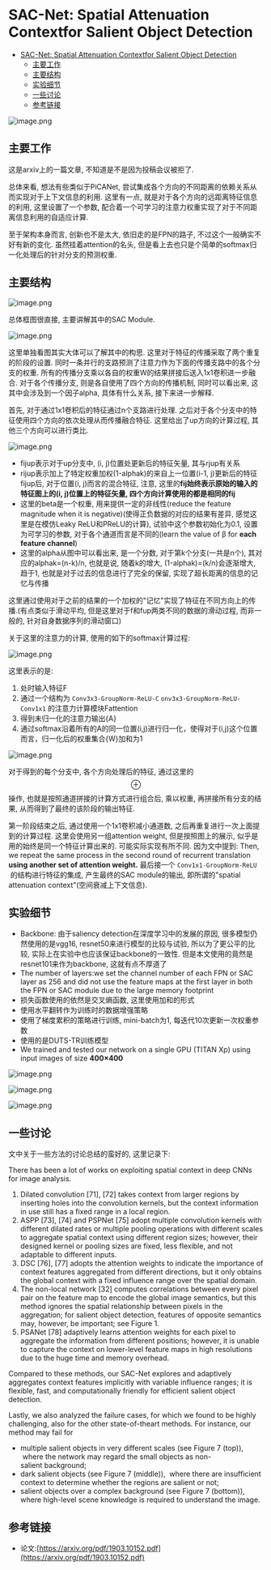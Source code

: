 # SAC-Net: Spatial Attenuation Contextfor Salient Object Detection

- [SAC-Net: Spatial Attenuation Contextfor Salient Object Detection](#sac-net-spatial-attenuation-contextfor-salient-object-detection)
  - [主要工作](#主要工作)
  - [主要结构](#主要结构)
  - [实验细节](#实验细节)
  - [一些讨论](#一些讨论)
  - [参考链接](#参考链接)

![image.png](https://cdn.nlark.com/yuque/0/2019/png/192314/1570357903246-e30a6804-da28-4d60-b254-cbe38a3c4d4c.png#align=left&display=inline&height=116&name=image.png&originHeight=116&originWidth=682&search=&size=23035&status=done&width=682)

## 主要工作

这是arxiv上的一篇文章, 不知道是不是因为投稿会议被拒了.

总体来看, 想法有些类似于PiCANet, 尝试集成各个方向的不同距离的依赖关系从而实现对于上下文信息的利用. 这里有一点, 就是对于各个方向的远距离特征信息的利用, 这里设置了一个参数, 配合着一个可学习的注意力权重实现了对于不同距离信息利用的自适应计算.

至于架构本身而言, 创新也不是太大, 依旧走的是FPN的路子, 不过这个一般确实不好有新的变化. 虽然挂着attention的名头, 但是看上去也只是个简单的softmax归一化处理后的针对分支的预测权重.

## 主要结构

![image.png](https://cdn.nlark.com/yuque/0/2019/png/192314/1570358217457-415da670-062d-4ce6-b17e-45b119a8c4c9.png#align=left&display=inline&height=348&name=image.png&originHeight=348&originWidth=811&search=&size=89837&status=done&width=811)

总体框图很直接, 主要讲解其中的SAC Module.

![image.png](https://cdn.nlark.com/yuque/0/2019/png/192314/1570358233870-eecd9fef-8455-4f3d-971d-3c7ca748739a.png#align=left&display=inline&height=408&name=image.png&originHeight=408&originWidth=820&search=&size=100960&status=done&width=820)

这里单独看图其实大体可以了解其中的构思. 这里对于特征的传播采取了两个重复的阶段的设置. 同时一条并行的支路预测了注意力作为下面的传播支路中的各个分支的权重. 所有的传播分支乘以各自的权重W的结果拼接后送入1x1卷积进一步融合. 对于各个传播分支, 则是各自使用了四个方向的传播机制, 同时可以看出来, 这其中会涉及到一个因子alpha, 具体有什么关系, 接下来进一步解释.

首先, 对于通过1x1卷积后的特征通过n个支路进行处理. 之后对于各个分支中的特征使用四个方向的依次处理从而传播融合特征. 这里给出了up方向的计算过程, 其他三个方向可以进行类比.

![image.png](https://cdn.nlark.com/yuque/0/2019/png/192314/1570362180945-23f3b15d-9ea6-4ef3-8a0b-dcb5b11e8cdf.png#align=left&display=inline&height=50&name=image.png&originHeight=50&originWidth=395&search=&size=7475&status=done&width=395)

* fijup表示对于up分支中, (i, j)位置处更新后的特征矢量, 其与rjup有关系
* rijup表示加上了特定权重加权(1-alphak)的来自上一位置(i-1, j)更新后的特征fijup后, 对于位置(i, j)而言的混合特征, 注意, 这里的**fij始终表示原始的输入的特征图上的(i, j)位置上的特征矢量, 四个方向计算使用的都是相同的fij**
* 这里的beta是一个权重, 用来提供一定的非线性(reduce the feature magnitude when it is negative)(使得正负数据的对应的结果有差异, 感觉这里是在模仿Leaky ReLU和PReLU的计算), 试验中这个参数初始化为0.1, 设置为可学习的参数, 对于各个通道而言是不同的(learn the value of β for **each feature channel**)
* 这里的alpha从图中可以看出来, 是一个分数, 对于第k个分支(一共是n个), 其对应的alphak=(n-k)/n, 也就是说, 随着k的增大, (1-alphak)=(k/n)会逐渐增大, 趋于1, 也就是对于过去的信息进行了完全的保留, 实现了超长距离的信息的记忆与传播

这里通过使用对于之前的结果的一个加权的"记忆"实现了特征在不同方向上的传播.(有点类似于滑动平均, 但是这里对于f和fup两类不同的数据的滑动过程, 而非一般的, 针对自身数据序列的滑动窗口)

关于这里的注意力的计算, 使用的如下的softmax计算过程:

![image.png](https://cdn.nlark.com/yuque/0/2019/png/192314/1570363146697-06945f9e-dc18-4abb-978d-dfde866df181.png#align=left&display=inline&height=75&name=image.png&originHeight=136&originWidth=731&search=&size=24111&status=done&width=402)

这里表示的是:

1. 处时输入特征F
1. 通过一个结构为 `Conv3x3-GroupNorm-ReLU-C`  `onv3x3-GroupNorm-ReLU-Conv1x1` 的注意力计算模块Fattention
1. 得到未归一化的注意力输出{A}
1. 通过softmax沿着所有的A的同一位置(i,j)进行归一化，使得对于(i,j)这个位置而言，归一化后的权重集合{W}加和为1

![image.png](https://cdn.nlark.com/yuque/0/2019/png/192314/1570363476689-687d5666-6b4b-40e0-a78e-e893fb129ac6.png#align=left&display=inline&height=66&name=image.png&originHeight=116&originWidth=713&search=&size=21530&status=done&width=406)

对于得到的每个分支中, 各个方向处理后的特征, 通过这里的$$\oplus$$操作, 也就是按照通道拼接的计算方式进行组合后, 乘以权重, 再拼接所有分支的结果, 从而得到了最终的该阶段的输出特征.

第一阶段结束之后, 通过使用一个1x1卷积减小通道数, 之后再重复进行一次上面提到的计算过程. 这里会使用另一组attention weight, 但是按照图上的展示, 似乎是用的始终是同一个特征计算出来的. 可能实际实现有所不同. 因为文中提到: Then, we repeat the same process in the second round of recurrent translation **using another set of attention weight.**
最后接一个 `Conv1x1-GroupNorm-ReLU`  的结构进行特征的集成, 产生最终的SAC module的输出, 即所谓的"spatial attenuation context"(空间衰减上下文信息).

## 实验细节

* Backbone: 由于saliency detection在深度学习中的发展的原因, 很多模型仍然使用的是vgg16, resnet50来进行模型的比较与试验, 所以为了更公平的比较, 实际上在实验中也应该保证backbone的一致性. 但是本文使用的竟然是resnet101来作为backbone, 这就有点不厚道了
* The number of layers:we set the channel number of each FPN or SAC layer as 256 and did not use the feature maps at the first layer in both the FPN or SAC module due to the large memory footprint
* 损失函数使用的依然是交叉熵函数, 这里使用加和的形式
* 使用水平翻转作为训练时的数据增强策略
* 使用了梯度累积的策略进行训练, mini-batch为1, 每迭代10次更新一次权重参数
* 使用的是DUTS-TR训练模型
* We trained and tested our network on a single GPU (TITAN Xp) using input images of size **400×400**

![image.png](https://cdn.nlark.com/yuque/0/2019/png/192314/1570365005126-01122de2-a424-45c6-b843-c4b2522f7f02.png#align=left&display=inline&height=574&name=image.png&originHeight=574&originWidth=787&search=&size=186884&status=done&width=787)

![image.png](https://cdn.nlark.com/yuque/0/2019/png/192314/1570365030491-dd71247c-9aae-4796-8714-c24a77aa1e72.png#align=left&display=inline&height=316&name=image.png&originHeight=316&originWidth=783&search=&size=87607&status=done&width=783)

![image.png](https://cdn.nlark.com/yuque/0/2019/png/192314/1570365069806-a77d35e7-8290-4f77-9b0c-376741f25c6d.png#align=left&display=inline&height=207&name=image.png&originHeight=207&originWidth=383&search=&size=34702&status=done&width=383)

## 一些讨论

文中关于一些方法的讨论总结的蛮好的, 这里记录下:

There has been a lot of works on exploiting spatial context in deep CNNs for image analysis.

1. Dilated convolution [71], [72] takes context from larger regions by inserting holes into the convolution kernels, but the context information in use still has a fixed range in a local region.
1. ASPP [73], [74] and PSPNet [75] adopt multiple convolution kernels with different dilated rates or multiple pooling operations with different scales to aggregate spatial context using different region sizes; however, their designed kernel or pooling sizes are fixed, less flexible, and not adaptable to different inputs.
1. DSC [76], [77] adopts the attention weights to indicate the importance of context features aggregated from different directions, but it only obtains the global context with a fixed influence range over the spatial domain.
1. The non-local network [32] computes correlations between every pixel pair on the feature map to encode the global image semantics, but this method ignores the spatial relationship between pixels in the aggregation; for salient object detection, features of opposite semantics may, however, be important; see Figure 1.
1. PSANet [78] adaptively learns attention weights for each pixel to aggregate the information from different positions; however, it is unable to capture the context on lower-level feature maps in high resolutions due to the huge time and memory overhead.

Compared to these methods, our SAC-Net explores and adaptively aggregates context features implicitly with variable influence ranges; it is flexible, fast, and computationally friendly for efficient salient object detection. 

Lastly, we also analyzed the failure cases, for which we found to be highly challenging, also for the other state-of-theart methods. For instance, our method may fail for

* multiple salient objects in very different scales (see Figure 7 (top)),  where the network may regard the small objects as non-salient background;
* dark salient objects (see Figure 7 (middle)),  where there are insufficient context to determine whether the regions are salient or not;
* salient objects over a complex background (see Figure 7 (bottom)), where high-level scene knowledge is required to understand the image.

## 参考链接

* 论文:[https://arxiv.org/pdf/1903.10152.pdf](https://arxiv.org/pdf/1903.10152.pdf)
